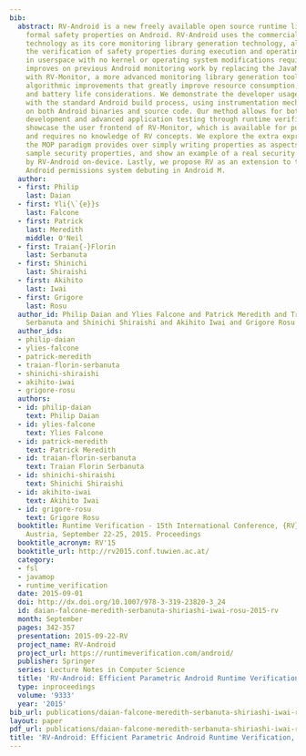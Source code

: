 ```yaml
---
bib:
  abstract: RV-Android is a new freely available open source runtime library for monitoring
    formal safety properties on Android. RV-Android uses the commercial RV-Monitor
    technology as its core monitoring library generation technology, allowing for
    the verification of safety properties during execution and operating entirely
    in userspace with no kernel or operating system modifications required. RV-Android
    improves on previous Android monitoring work by replacing the JavaMOP framework
    with RV-Monitor, a more advanced monitoring library generation tool with core
    algorithmic improvements that greatly improve resource consumption, efficiency,
    and battery life considerations. We demonstrate the developer usage of RV-Android
    with the standard Android build process, using instrumentation mechanisms effective
    on both Android binaries and source code. Our method allows for both property
    development and advanced application testing through runtime verification. We
    showcase the user frontend of RV-Monitor, which is available for public demo use
    and requires no knowledge of RV concepts. We explore the extra expressiveness
    the MOP paradigm provides over simply writing properties as aspects through two
    sample security properties, and show an example of a real security violation mitigated
    by RV-Android on-device. Lastly, we propose RV as an extension to the next-generation
    Android permissions system debuting in Android M.
  author:
  - first: Philip
    last: Daian
  - first: Yli{\`{e}}s
    last: Falcone
  - first: Patrick
    last: Meredith
    middle: O'Neil
  - first: Traian{-}Florin
    last: Serbanuta
  - first: Shinichi
    last: Shiraishi
  - first: Akihito
    last: Iwai
  - first: Grigore
    last: Rosu
  author_id: Philip Daian and Ylies Falcone and Patrick Meredith and Traian Florin
    Serbanuta and Shinichi Shiraishi and Akihito Iwai and Grigore Rosu
  author_ids:
  - philip-daian
  - ylies-falcone
  - patrick-meredith
  - traian-florin-serbanuta
  - shinichi-shiraishi
  - akihito-iwai
  - grigore-rosu
  authors:
  - id: philip-daian
    text: Philip Daian
  - id: ylies-falcone
    text: Ylies Falcone
  - id: patrick-meredith
    text: Patrick Meredith
  - id: traian-florin-serbanuta
    text: Traian Florin Serbanuta
  - id: shinichi-shiraishi
    text: Shinichi Shiraishi
  - id: akihito-iwai
    text: Akihito Iwai
  - id: grigore-rosu
    text: Grigore Rosu
  booktitle: Runtime Verification - 15th International Conference, {RV} 2015 Vienna,
    Austria, September 22-25, 2015. Proceedings
  booktitle_acronym: RV'15
  booktitle_url: http://rv2015.conf.tuwien.ac.at/
  category:
  - fsl
  - javamop
  - runtime_verification
  date: 2015-09-01
  doi: http://dx.doi.org/10.1007/978-3-319-23820-3_24
  id: daian-falcone-meredith-serbanuta-shiriashi-iwai-rosu-2015-rv
  month: September
  pages: 342-357
  presentation: 2015-09-22-RV
  project_name: RV-Android
  project_url: https://runtimeverification.com/android/
  publisher: Springer
  series: Lecture Notes in Computer Science
  title: 'RV-Android: Efficient Parametric Android Runtime Verification, a Brief Tutorial'
  type: inproceedings
  volume: '9333'
  year: '2015'
bib_url: publications/daian-falcone-meredith-serbanuta-shiriashi-iwai-rosu-2015-rv.bib
layout: paper
pdf_url: publications/daian-falcone-meredith-serbanuta-shiriashi-iwai-rosu-2015-rv.pdf
title: 'RV-Android: Efficient Parametric Android Runtime Verification, a Brief Tutorial'
---
```

